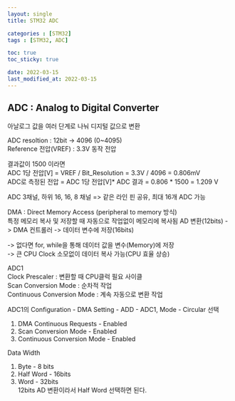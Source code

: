```yaml
---
layout: single
title: STM32 ADC

categories : [STM32]
tags : [STM32, ADC]

toc: true
toc_sticky: true

date: 2022-03-15
last_modified_at: 2022-03-15
---
```


## ADC : Analog to Digital Converter

아날로그 값을 여러 단계로 나눠 디지털 값으로 변환


ADC resoltion : 12bit -> 4096 (0~4095)  
Reference 전압(VREF) : 3.3V 동작 전압  


결과값이 1500 이라면  
ADC 1당 전압[V] = VREF / Bit_Resolution = 3.3V / 4096 = 0.806mV  
ADC로 측정된 전압 = ADC 1당 전압[V]* ADC 결과 = 0.806 * 1500 = 1.209 V  


ADC 3채널, 하위 16, 16, 8 채널 => 같은 라인 핀 공유, 최대 16개 ADC 가능  

DMA : Direct Memory Access  (peripheral to memory 방식)   
특정 메모리 복사 및 저장할 때 자동으로 작업없이 메모리에 복사됨
AD 변환(12bits) -> DMA 컨트롤러 -> 데이터 변수에 저장(16bits)   

-> 없다면 for, while을 통해 데이터 값을 변수(Memory)에 저장  
-> 큰 CPU Clock 소모없이 데이터 복사 가능(CPU 효율 상승)  
  
ADC1  
Clock Prescaler : 변환할 때 CPU클럭 필요 사이클  
Scan Conversion Mode : 순차적 작업  
Continuous Conversion Mode : 계속 자동으로 변환 작업  
  
ADC1의 Configuration - DMA Setting - ADD - ADC1, 
Mode - Circular 선택  
1. DMA Continuous Requests    - Enabled  
2. Scan Conversion Mode       - Enabled  
3. Continuous Conversion Mode - Enabled  

Data Width 
1. Byte      - 8 bits  
2. Half Word - 16bits  
3. Word      - 32bits  
12bits AD 변환이라서 Half Word 선택하면 된다.  
